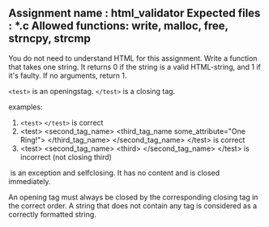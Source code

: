 Assignment name  : html_validator
Expected files   : *.c
Allowed functions: write, malloc, free, strncpy, strcmp
--------------------------------------------------------------------------------

You do not need to understand HTML for this assignment.
Write a function that takes one string.
It returns 0 if the string is a valid HTML-string, and 1 if it's faulty.
If no arguments, return 1.

`<test>` is an openingstag.
`</test>` is a closing tag.

examples:
1. `<test>` `</test>`
	is correct
2. &lt;test&gt;
    &lt;second_tag_name&gt;
        &lt;third_tag_name some_attribute="One Ring!"&gt;
        &lt;/third_tag_name&gt;
    &lt;/second_tag_name&gt;
&lt;/test&gt;
	is correct
3. &lt;test&gt;
    &lt;second_tag_name&gt;
        &lt;third&gt;
    &lt;/second_tag_name&gt;
&lt;/test&gt;
	is incorrect (not closing third)

<img> is an exception and selfclosing. It has no content 
and is closed immediately.

An opening tag must always be closed by the corresponding closing tag in
the correct order.
A string that does not contain any tag is considered as a correctly formatted string.

